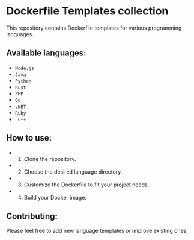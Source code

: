 # Dockerfile Templates collection
This repository contains Dockerfile templates for various programming languages.
## Available languages:
- ``` Node.js ```
- ``` Java ```
- ``` Python ```
- ``` Rust ```
- ``` PHP ```
- ``` Go ```
- ``` .NET ```
- ```Ruby```
- ``` C++```

## How to use:
- 1. Clone the repository.
- 2. Choose the desired language directory.
- 3. Customize the Dockerfile to fit your project needs.
- 4. Build your Docker image.
 
## Contributing:
Please feel free to add new language templates or improve existing ones.
